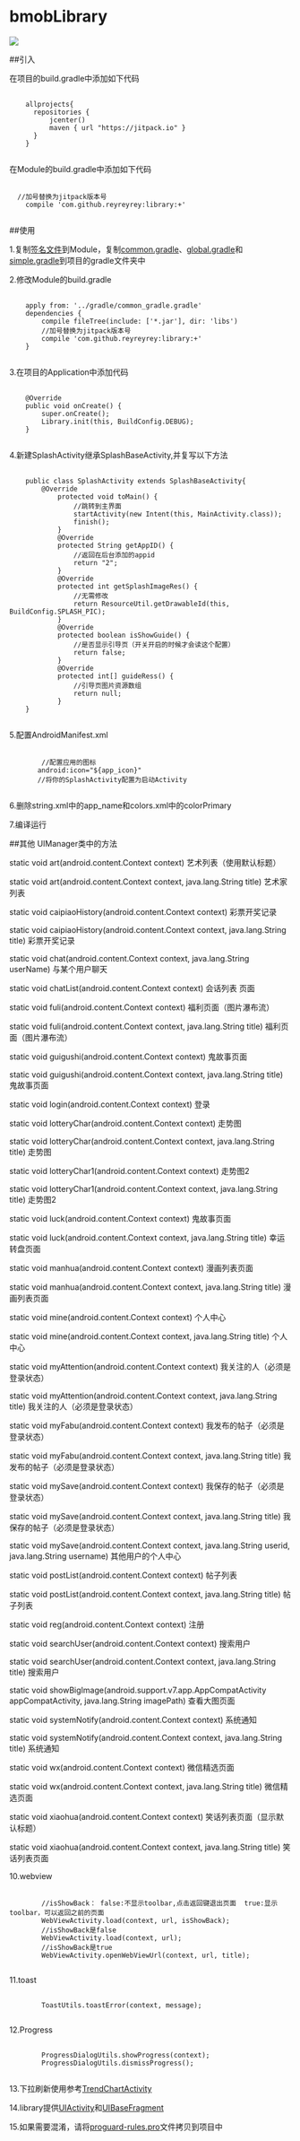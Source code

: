 # bmobLibrary
[![](https://jitpack.io/v/reyreyrey/library.svg)](https://jitpack.io/#reyreyrey/library)
</br>

##引入
<p>在项目的build.gradle中添加如下代码</p>
<pre>
  <code>
    allprojects{
      repositories {
          jcenter()
          maven { url "https://jitpack.io" }
      }
    }
  </code>
</pre>

<p>在Module的build.gradle中添加如下代码</p>
<pre>
  <code>
  //加号替换为jitpack版本号
    compile 'com.github.reyreyrey:library:+'
  </code>
</pre>

##使用
<p>
	1.复制<a href="https://github.com/reyreyrey/library/blob/master/keys/"
		title="">签名文件</a>到Module，复制<a
		href="https://github.com/reyreyrey/library/blob/master/gradle/common_gradle.gradle"
		title="">common.gradle</a>、<a
		href="https://github.com/reyreyrey/library/blob/master/gradle/global.gradle"
		title="">global.gradle</a>和<a
		href="https://github.com/reyreyrey/library/blob/master/gradle/simple.gradle"
		title="">simple.gradle</a>到项目的gradle文件夹中
</p>
<p>2.修改Module的build.gradle</p>
<pre>
  <code>
    apply from: '../gradle/common_gradle.gradle'
    dependencies {
        compile fileTree(include: ['*.jar'], dir: 'libs')
        //加号替换为jitpack版本号
        compile 'com.github.reyreyrey:library:+'
    }
  </code>
</pre>
<p>3.在项目的Application中添加代码</p>
<pre>
  <code>
    @Override
    public void onCreate() {
        super.onCreate();
        Library.init(this, BuildConfig.DEBUG);
    }
  </code>
</pre>
<p>4.新建SplashActivity继承SplashBaseActivity,并复写以下方法</p>
<pre>
  <code>
    public class SplashActivity extends SplashBaseActivity{
        @Override
            protected void toMain() {
                //跳转到主界面
                startActivity(new Intent(this, MainActivity.class));
                finish();
            }
            @Override
            protected String getAppID() {
                //返回在后台添加的appid
                return "2";
            }
            @Override
            protected int getSplashImageRes() {
                //无需修改
                return ResourceUtil.getDrawableId(this, BuildConfig.SPLASH_PIC);
            }
            @Override
            protected boolean isShowGuide() {
                //是否显示引导页（开关开启的时候才会读这个配置）
                return false;
            }
            @Override
            protected int[] guideRess() {
                //引导页图片资源数组
                return null;
            }
    }
  </code>
</pre>
<p>5.配置AndroidManifest.xml</p>
<pre>
  <code>
        //配置应用的图标
       android:icon="${app_icon}"
       //将你的SplashActivity配置为启动Activity
  </code>
</pre>
<p>6.删除string.xml中的app_name和colors.xml中的colorPrimary</p>
<p>7.编译运行</p>

##其他
UIManager类中的方法
<p>static void	art(android.content.Context context)
艺术列表（使用默认标题）</p>
<p>static void	art(android.content.Context context, java.lang.String title)
艺术家列表</p>
<p>static void	caipiaoHistory(android.content.Context context)
彩票开奖记录</p>
<p>static void	caipiaoHistory(android.content.Context context, java.lang.String title)
彩票开奖记录</p>
<p>static void	chat(android.content.Context context, java.lang.String userName)
与某个用户聊天</p>
<p>static void	chatList(android.content.Context context)
会话列表 页面</p>
<p>static void	fuli(android.content.Context context)
福利页面（图片瀑布流）</p>
<p>static void	fuli(android.content.Context context, java.lang.String title)
福利页面（图片瀑布流）</p>
<p>static void	guigushi(android.content.Context context)
鬼故事页面</p>
<p>static void	guigushi(android.content.Context context, java.lang.String title)
鬼故事页面</p>
<p>static void	login(android.content.Context context)
登录</p>
<p>static void	lotteryChar(android.content.Context context)
走势图</p>
<p>static void	lotteryChar(android.content.Context context, java.lang.String title)
走势图</p>
<p>static void	lotteryChar1(android.content.Context context)
走势图2</p>
<p>static void	lotteryChar1(android.content.Context context, java.lang.String title)
走势图2</p>
<p>static void	luck(android.content.Context context)
鬼故事页面</p>
<p>static void	luck(android.content.Context context, java.lang.String title)
幸运转盘页面</p>
<p>static void	manhua(android.content.Context context)
漫画列表页面</p>
<p>static void	manhua(android.content.Context context, java.lang.String title)
漫画列表页面</p>
<p>static void	mine(android.content.Context context)
个人中心</p>
<p>static void	mine(android.content.Context context, java.lang.String title)
个人中心</p>
<p>static void	myAttention(android.content.Context context)
我关注的人（必须是登录状态）</p>
<p>static void	myAttention(android.content.Context context, java.lang.String title)
我关注的人（必须是登录状态）</p>
<p>static void	myFabu(android.content.Context context)
我发布的帖子（必须是登录状态）</p>
<p>static void	myFabu(android.content.Context context, java.lang.String title)
我发布的帖子（必须是登录状态）</p>
<p>static void	mySave(android.content.Context context)
我保存的帖子（必须是登录状态）</p>
<p>static void	mySave(android.content.Context context, java.lang.String title)
我保存的帖子（必须是登录状态）</p>
<p>static void	mySave(android.content.Context context, java.lang.String userid, java.lang.String username)
其他用户的个人中心</p>
<p>static void	postList(android.content.Context context)
帖子列表</p>
<p>static void	postList(android.content.Context context, java.lang.String title)
帖子列表</p>
<p>static void	reg(android.content.Context context)
注册</p>
<p>static void	searchUser(android.content.Context context)
搜索用户</p>
<p>static void	searchUser(android.content.Context context, java.lang.String title)
搜索用户</p>
<p>static void	showBigImage(android.support.v7.app.AppCompatActivity appCompatActivity, java.lang.String imagePath)
查看大图页面</p>
<p>static void	systemNotify(android.content.Context context)
系统通知</p>
<p>static void	systemNotify(android.content.Context context, java.lang.String title)
系统通知</p>
<p>static void	wx(android.content.Context context)
微信精选页面</p>
<p>static void	wx(android.content.Context context, java.lang.String title)
微信精选页面</p>
<p>static void	xiaohua(android.content.Context context)
笑话列表页面（显示默认标题）</p>
<p>static void	xiaohua(android.content.Context context, java.lang.String title)
笑话列表页面</p>

<p>10.webview</p>
<pre>
    <code>
        //isShowBack： false:不显示toolbar,点击返回键退出页面  true:显示toolbar，可以返回之前的页面
        WebViewActivity.load(context, url, isShowBack);
        //isShowBack是false
        WebViewActivity.load(context, url);
        //isShowBack是true
        WebViewActivity.openWebViewUrl(context, url, title);
   </code>
</pre>
<p>11.toast</P>
<pre>
     <code>
        ToastUtils.toastError(context, message);
    </code>
</pre>
<p>12.Progress</P>
<pre>
    <code>
        ProgressDialogUtils.showProgress(context);
        ProgressDialogUtils.dismissProgress();
    </code>
</pre>

<p>
    13.下拉刷新使用参考<a
		href="https://github.com/reyreyrey/library/blob/master/app/src/main/java/com/android/bmoblibrary/ui/TrendChartActivity.java"
		title="TrendChartActivity">TrendChartActivity</a>
</P>
<p>
	14.library提供<a
		href="https://github.com/reyreyrey/library/blob/master/app/src/main/java/com/android/bmoblibrary/base/UIActivity.java"
		title="UIActivity">UIActivity</a>和<a
		href="https://github.com/reyreyrey/library/blob/master/app/src/main/java/com/android/bmoblibrary/base/UIBaseFragment.java"
		title="UIBaseFragment">UIBaseFragment</a>
</p>
<p>
	15.如果需要混淆，请将<a
		href="https://github.com/reyreyrey/library/blob/master/app/proguard-rules.pro"
		title="proguard-rules.pro">proguard-rules.pro</a>文件拷贝到项目中
</p>
